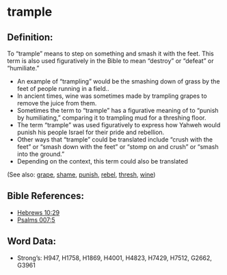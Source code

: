 # trample

## Definition:

To “trample” means to step on something and smash it with the feet. This term is also used figuratively in the Bible to mean “destroy” or “defeat” or “humiliate.”

* An example of “trampling” would be the smashing down of grass by the feet of people running in a field..
* In ancient times, wine was sometimes made by trampling grapes to remove the juice from them.
* Sometimes the term to “trample” has a figurative meaning of to “punish by humiliating,” comparing it to trampling mud for a threshing floor.
* The term “trample” was used figuratively to express how Yahweh would punish his people Israel for their pride and rebellion.
* Other ways that “trample” could be translated include “crush with the feet” or “smash down with the feet” or “stomp on and crush” or “smash into the ground.”
* Depending on the context, this term could also be translated


(See also: [grape](../other/grape.md), [shame](../other/shame.md), [punish](../other/punish.md), [rebel](../other/rebel.md), [thresh](../other/thresh.md), [wine](../other/wine.md))

## Bible References:

* [Hebrews 10:29](rc://en/tn/help/heb/10/29)
* [Psalms 007:5](rc://en/tn/help/psa/007/5)

## Word Data:

* Strong’s: H947, H1758, H1869, H4001, H4823, H7429, H7512, G2662, G3961
